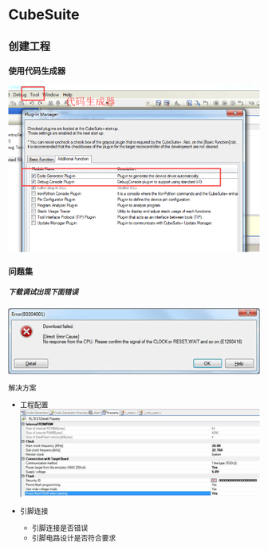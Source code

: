 # CubeSuite

## 创建工程


### 使用代码生成器
![](/assets/2.CubeSuiteAssets/工程配置1.png)

### 问题集
##### 下载调试出现下面错误
![](assets/2.CubeSuiteAssets/CSError下载调试.jpg)

解决方案
* 工程配置
![](/assets/rskrl78g13_faq_e2.jpg)

* 引脚连接
    * 引脚连接是否错误
    * 引脚电路设计是否符合要求
    
    
    
    
    
    
